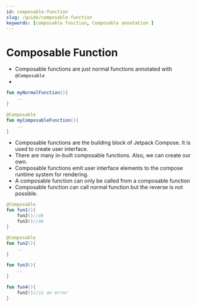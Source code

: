 ```yaml
---
id: composable-function
slug: /guide/composable-function
keywords: [composable function, Composable annotation ]
---
```


# Composable Function

* Composable functions are just normal functions annotated with `@Composable`
* 
```kotlin
fun myNormalFunction(){
    ..
}

@Composable
fun myComposableFunction(){
    ..
}
```

* Composable functions are the building block of Jetpack Compose. It is used to create user interface.
* There are many in-built composable functions. Also, we can create our own.
* Composable functions emit user interface elements to the compose runtime system for rendering.
* A composable function can only be called from a composable function
* Composable function can call normal function but the reverse is not possible.

```kotlin
@Composable
fun fun1(){
    fun2()//ok
    fun3()//ok
}

@Composable
fun fun2(){
    ..
}

fun fun3(){
    ..
}

fun fun4(){
    fun2()//is an error
}
```
